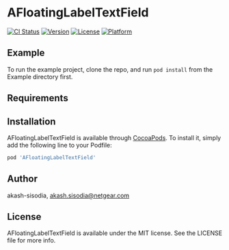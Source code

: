 # AFloatingLabelTextField

[![CI Status](https://img.shields.io/travis/akash-sisodia/AFloatingLabelTextField.svg?style=flat)](https://travis-ci.org/akash-sisodia/AFloatingLabelTextField)
[![Version](https://img.shields.io/cocoapods/v/AFloatingLabelTextField.svg?style=flat)](https://cocoapods.org/pods/AFloatingLabelTextField)
[![License](https://img.shields.io/cocoapods/l/AFloatingLabelTextField.svg?style=flat)](https://cocoapods.org/pods/AFloatingLabelTextField)
[![Platform](https://img.shields.io/cocoapods/p/AFloatingLabelTextField.svg?style=flat)](https://cocoapods.org/pods/AFloatingLabelTextField)

## Example

To run the example project, clone the repo, and run `pod install` from the Example directory first.

## Requirements

## Installation

AFloatingLabelTextField is available through [CocoaPods](https://cocoapods.org). To install
it, simply add the following line to your Podfile:

```ruby
pod 'AFloatingLabelTextField'
```

## Author

akash-sisodia, akash.sisodia@netgear.com

## License

AFloatingLabelTextField is available under the MIT license. See the LICENSE file for more info.
